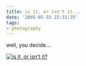 ```yaml
---
title: is it, or isn't it...
date: '2005-05-15 22:31:25'
tags:
- photography
---
```


well, you decide...

<a href="http://www.photosig.com/go/photos/view?id=1525453&forward="><img src="http://photos.photosig.com/photos/53/54/1525453-thumb.jpg" alt="is it, or isn't it?" /></a>

